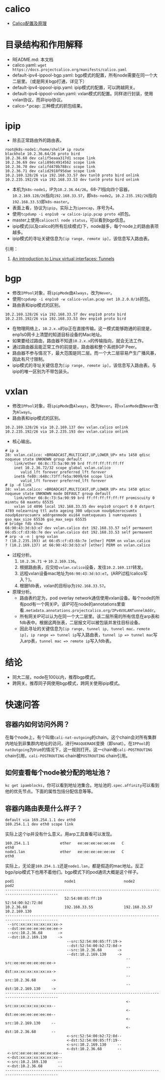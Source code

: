 # calico

* [Calico配置及原理](https://system51.github.io/2020/05/27/using-calico/)

# 目录结构和作用解释

* README.md: 本文档
* calico.yaml: `wget https://docs.projectcalico.org/manifests/calico.yaml`
* default-ipv4-ippool-bgp.yaml: bgp模式的配置，所有node需要在同一个大二层里。（或是网关bgp打通，详见下）
* default-ipv4-ippool-ipip.yaml: ipip模式的配置，可以跨越网关。
* default-ipv4-ippool-vxlan.yaml: vxlan模式的配置。同样进行封装，使用vxlan协议，而非ipip协议。
* calico-*.pcap: 三种模式的抓包结果。

# ipip

* 除去正常路由外的路由表。
```
root@k8s-node1:/home/shell# ip route
blackhole 10.2.36.64/26 proto bird 
10.2.36.68 dev calif5eaaa317d1 scope link 
10.2.36.69 dev cali89dc4914562 scope link 
10.2.36.70 dev califd470b788cc scope link 
10.2.36.71 dev calid2918f95dae scope link 
10.2.169.128/26 via 192.168.33.57 dev tunl0 proto bird onlink 
10.2.235.192/26 via 192.168.33.53 dev tunl0 proto bird onlink 
```
* 本机为`k8s-node1`，IP为`10.2.36.64/26`。68-71指向四个容器，`10.2.169.128/26`指向`192.168.33.57`，即`k8s-node2`。`10.2.235.192/26`指向`192.168.33.53`即`k8s-master`。
* 表面上看，协议为`ipip`，实际上为`ipencap`，序号为4。
* 使用`tcpdump -i enp1s0 -w calico-ipip.pcap proto 4`抓包。
* master上使用`calicoctl node status`，可以看到bgp信息。
* ipip模式(以及calico的所有后续模式)下，node越多，每个node上的路由表项越多。
* ipip模式的寻址关键信息为`[ip range, remote ip]`，该信息写入路由表。

引用：

1. [An introduction to Linux virtual interfaces: Tunnels](https://developers.redhat.com/blog/2019/05/17/an-introduction-to-linux-virtual-interfaces-tunnels)

# bgp

* 修改`IPPool`对象，将`ipipMode`由`Always`，改为`Never`。
* 使用`tcpdump -i enp1s0 -w calico-vxlan.pcap net 10.2.0.0/16`抓包。
* 路由表和ipip模式的区别。
```
10.2.169.128/26 via 192.168.33.57 dev enp1s0 proto bird 
10.2.235.192/26 via 192.168.33.53 dev enp1s0 proto bird 
```
* 在物理网络上，`10.2.x.x`的ip正在直接传输。这一模式能够跑通的前提是，enp1s0网卡上清楚的知道目标设备的Mac地址。
* 如果要经过路由，路由器不知道`10.2.x.x`的传输指向，就会无法工作。
* 通过路由器且能正常工作的前提是，路由器和整个系统BGP Peer。
* 路由器不参与情况下，最大范围是同二层。而一个大二层容易产生广播风暴，因此有尺寸限制。
* ipip模式的寻址关键信息为`[ip range, remote ip]`，该信息写入路由表。与ipip的唯一区别为不带包装头。

# vxlan

* 修改`IPPool`对象，将`ipipMode`由`Always`，改为`Never`。将`vxlanMode`由`Never`改为`Always`。
* 路由表和ipip模式的区别。
```
10.2.169.128/26 via 10.2.169.137 dev vxlan.calico onlink 
10.2.235.192/26 via 10.2.235.193 dev vxlan.calico onlink
```
* 核心输出。
```
# ip a
28: vxlan.calico: <BROADCAST,MULTICAST,UP,LOWER_UP> mtu 1450 qdisc noqueue state UNKNOWN group default 
    link/ether 66:8c:73:5a:90:99 brd ff:ff:ff:ff:ff:ff
    inet 10.2.36.72/32 scope global vxlan.calico
       valid_lft forever preferred_lft forever
    inet6 fe80::648c:73ff:fe5a:9099/64 scope link 
       valid_lft forever preferred_lft forever
# ip -d link
28: vxlan.calico: <BROADCAST,MULTICAST,UP,LOWER_UP> mtu 1450 qdisc noqueue state UNKNOWN mode DEFAULT group default 
    link/ether 66:8c:73:5a:90:99 brd ff:ff:ff:ff:ff:ff promiscuity 0 minmtu 68 maxmtu 65535 
    vxlan id 4096 local 192.168.33.55 dev enp1s0 srcport 0 0 dstport 4789 nolearning ttl auto ageing 300 udpcsum noudp6zerocsumtx noudp6zerocsumrx addrgenmode eui64 numtxqueues 1 numrxqueues 1 gso_max_size 65536 gso_max_segs 65535
# bridge fdb show
66:90:43:3d:b3:e7 dev vxlan.calico dst 192.168.33.57 self permanent
66:d5:cf:d3:6b:7e dev vxlan.calico dst 192.168.33.53 self permanent
# arp -a -n | grep vxlan
? (10.2.235.193) at 66:d5:cf:d3:6b:7e [ether] PERM on vxlan.calico
? (10.2.169.137) at 66:90:43:3d:b3:e7 [ether] PERM on vxlan.calico
```
* 过程分析。
  1. `10.2.36.71` -> `10.2.169.136`。
  2. 根据路由表，应交给`vxlan.calico`设备，发往`10.2.169.137`转发。
  3. 远程vxlan设备mac地址为`66:90:43:3d:b3:e7`。(ARP过程/calico写入？)。
  4. 根据fdb表，vxlan的目标ip为`192.168.33.57`。
* 原理分析。
  * 路由表约定为，pod overlay network通信使用vxlan设备。每个node的所有pod有一个网关IP。该IP可在node的annotations里查看`.metadata.annotations.projectcalico.org/IPv4VXLANTunnelAddr`。
  * 所有网关IP可以认为在同一个大二层里。该二层所需的所有信息在arp表和fdb表中。根据这两张表，二层报文可以被包装并发往目标设备。
  * 因此寻址的关键信息为`[ip range, tunnel ip, tunnel mac，remote ip]`，`ip range => tunnel ip`写入路由表，`tunnel ip => tunnel mac`写入arp表，`tunnel mac => remote ip`写入fdb表。

# 结论

* 同大二层，node在100以内，推荐bgp模式。
* 跨网关。推荐同子网使用bgp模式，跨网关使用ipip模式。

# 快速问答

## 容器内如何访问外网？

在每个node上，有个叫做`cali-nat-outgoing`的chain。这个chain会对所有集群内地址到非集群内地址的访问，进行`MASQUERADE`变换（即snat）。在`IPPool`的`natOutgoing`为true的情况下，这一规则打开。这一chain被`cali-POSTROUTING` chain引用，`cali-POSTROUTING` chain被`POSTROUTING` chain引用。

## 如何查看每个node被分配的地址池？

`kc get ipamblocks`，你可以看到地址池集合。地址池的`.spec.affinity`可以看到他的优先节点。下面的属性包括分配信息等等。

## 容器内路由表是什么样子？

```
default via 169.254.1.1 dev eth0
169.254.1.1 dev eth0 scope link
```

实际上这个ip并没有什么意义。用arp工具查看可以发现。

```
169.254.1.1              ether   ee:ee:ee:ee:ee:ee   C                     eth0
node1.lan                ether   ee:ee:ee:ee:ee:ee   C                     eth0
```

实际上，无论是`169.254.1.1`还是`node1.lan`，都是假造的mac地址。反正bgp/ipip模式下也用不着他们。bgp模式下的pod通讯大概是这个样子。

```
pod1                       node1                      node2                      pod2
----------------------------------------------------------------------------------------------
                           52:54:00:85:ff:19          52:54:00:b2:72:8d
10.2.36.68                 192.168.33.55              192.168.33.57              10.2.169.130
----------------------------------------------------------------------------------------------
 --src:xx:xx:xx:xx:xx:xx->
 --dst:ee:ee:ee:ee:ee:ee->
 --src:10.2.36.68       ->
 --dst:10.2.169.130     ->
                            --src:52:54:00:85:ff:19->
                            --dst:52:54:00:b2:72:8d->
                            --src:10.2.36.68       ->
                            --dst:10.2.169.130     ->
                                                       --src:ee:ee:ee:ee:ee:ee->
                                                       --dst:xx:xx:xx:xx:xx:xx->
                                                       --src:10.2.36.68       ->
                                                       --dst:10.2.169.130     ->
----------------------------------------------------------------------------------------------
                                                       <-src:xx:xx:xx:xx:xx:xx--
                                                       <-dst:ee:ee:ee:ee:ee:ee--
                                                       <-src:10.2.169.130     --
                                                       <-dst:10.2.36.68       --
                            <-src:52:54:00:b2:72:8d--
                            <-dst:52:54:00:85:ff:19--
                            <-src:10.2.169.130     --
                            <-dst:10.2.36.68       --
 <-src:ee:ee:ee:ee:ee:ee--
 <-dst:xx:xx:xx:xx:xx:xx--
 <-src:10.2.169.130     --
 <-dst:10.2.36.68       --
----------------------------------------------------------------------------------------------
```
